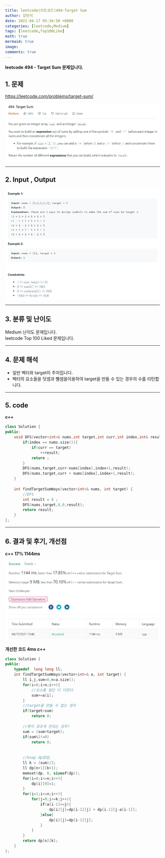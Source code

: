 ```yaml
---
title: leetcode(리트코드)494-Target Sum
author: 강민석
date: 2021-04-17 05:34:50 +0800
categories: [leetcode,Medium]
tags: [leetcode,Top100Like]
math: true
mermaid: true
image: 
comments: true
---
```


**leetcode 494 - Target Sum 문제입니다.**

## 1. 문제
<https://leetcode.com/problems/target-sum/> 

![](/assets/img/sample/leetcode/494/Problem.JPG)

-----  

## 2. Input , Output

![](/assets/img/sample/leetcode/494/input.JPG)  


-----  

## 3. 분류 및 난이도

Medium 난이도 문제입니다.  
leetcode Top 100 Liked 문제입니다.  


-----  

## 4. 문제 해석

- 일반 벡터와 target이 주어집니다.
- 벡터의 요소들을 덧셈과 뺄셈을이용하여 target을 만들 수 있는 경우의 수를 리턴합니다.


-----  

## 5. code


**c++**

```c++
class Solution {
public:
    void DFS(vector<int>& nums,int target,int curr,int index,int& result){
        if(index == nums.size()){
            if(curr == target)
                ++result;    
            return ;
        }
        DFS(nums,target,curr-nums[index],index+1,result);
        DFS(nums,target,curr + nums[index],index+1,result);
    }
    
    int findTargetSumWays(vector<int>& nums, int target) {
        //DFS
        int result = 0 ;
        DFS(nums,target,0,0,result);
        return result;
    }
};
```

-----

## 6. 결과 및 후기, 개선점


**c++ 17% 1144ms**

![](/assets/img/sample/leetcode/494/result.JPG)  


**개선한 코드 4ms c++**


```c++
class Solution {
public:
    typedef  long long ll;
    int findTargetSumWays(vector<int>& a, int target) {
        ll i,j,sum=0,n=a.size();
        for(i=0;i<n;i++){
            //요소를 일단 다 더한다.
            sum+=a[i];
        }
        //target을 만들 수 없는 경우
        if(target>sum)
            return 0;
        
        //왠지 모르게 안되는 겅우?
        sum = (sum+target);
        if(sum%2!=0)
            return 0;
        

        //knap dp방법.
        ll k = (sum)/2;
        ll dp[n+1][k+1];
        memset(dp, 0, sizeof(dp));
        for(i=0;i<=n;i++){
            dp[i][0]=1;
        }
        for(i=1;i<=n;i++){
            for(j=0;j<=k;j++){
                if(a[i-1]<=j){
                    dp[i][j]=dp[i-1][j] + dp[i-1][j-a[i-1]];
                }else{
                    dp[i][j]=dp[i-1][j];
                }
            }
        }
        return dp[n][k]; 
    }
};
```


